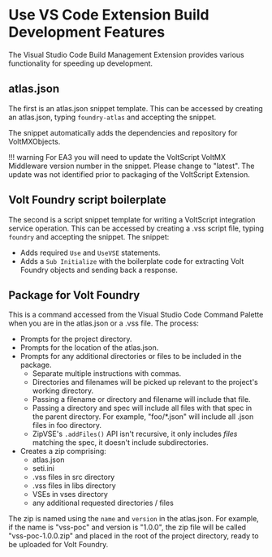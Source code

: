 # Use VS Code Extension Build Development Features

The Visual Studio Code Build Management Extension provides various functionality for speeding up development.

## atlas.json

The first is an atlas.json snippet template. This can be accessed by creating an atlas.json, typing `foundry-atlas` and accepting the snippet.

The snippet automatically adds the dependencies and repository for VoltMXObjects.

!!! warning
    For EA3 you will need to update the VoltScript VoltMX Middleware version number in the snippet. Please change to "latest". The update was not identified prior to packaging of the VoltScript Extension.

## Volt Foundry script boilerplate

The second is a script snippet template for writing a VoltScript integration service operation. This can be accessed by creating a .vss script file, typing `foundry` and accepting the snippet. The snippet:

- Adds required `Use` and `UseVSE` statements.
- Adds a `Sub Initialize` with the boilerplate code for extracting Volt Foundry objects and sending back a response.

## Package for Volt Foundry

This is a command accessed from the Visual Studio Code Command Palette when you are in the atlas.json or a .vss file. The process:

- Prompts for the project directory.
- Prompts for the location of the atlas.json.
- Prompts for any additional directories or files to be included in the package.
    - Separate multiple instructions with commas.
    - Directories and filenames will be picked up relevant to the project's working directory.
    - Passing a filename or directory and filename will include that file.
    - Passing a directory and spec will include all files with that spec in the parent directory. For example, "foo/*.json" will include all .json files in foo directory.
    - ZipVSE's `.addFiles()` API isn't recursive, it only includes *files* matching the spec, it doesn't include subdirectories.
- Creates a zip comprising:
    - atlas.json
    - seti.ini
    - .vss files in src directory
    - .vss files in libs directory
    - VSEs in vses directory
    - any additional requested directories / files

The zip is named using the `name` and `version` in the atlas.json. For example, if the name is "vss-poc" and version is "1.0.0", the zip file will be called "vss-poc-1.0.0.zip" and placed in the root of the project directory, ready to be uploaded for Volt Foundry.